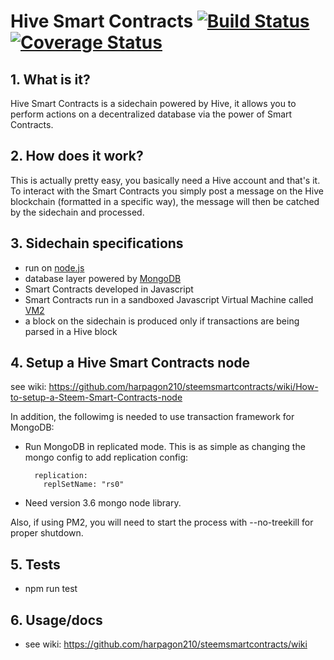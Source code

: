 # Hive Smart Contracts [![Build Status](https://travis-ci.org/harpagon210/steemsmartcontracts.svg?branch=master)](https://travis-ci.org/harpagon210/steemsmartcontracts)[![Coverage Status](https://coveralls.io/repos/github/harpagon210/steemsmartcontracts/badge.svg?branch=master)](https://coveralls.io/github/harpagon210/steemsmartcontracts?branch=master)

 ## 1.  What is it?

Hive Smart Contracts is a sidechain powered by Hive, it allows you to perform actions on a decentralized database via the power of Smart Contracts.

 ## 2.  How does it work?

This is actually pretty easy, you basically need a Hive account and that's it. To interact with the Smart Contracts you simply post a message on the Hive blockchain (formatted in a specific way), the message will then be catched by the sidechain and processed.

 ## 3.  Sidechain specifications
- run on [node.js](https://nodejs.org)
- database layer powered by [MongoDB](https://www.mongodb.com/)
- Smart Contracts developed in Javascript
- Smart Contracts run in a sandboxed Javascript Virtual Machine called [VM2](https://github.com/patriksimek/vm2)
- a block on the sidechain is produced only if transactions are being parsed in a Hive block

## 4. Setup a Hive Smart Contracts node

see wiki: https://github.com/harpagon210/steemsmartcontracts/wiki/How-to-setup-a-Steem-Smart-Contracts-node

In addition, the followimg is needed to use transaction framework for MongoDB:
- Run MongoDB in replicated mode. This is as simple as changing the mongo config to add replication config:
  ```
    replication:
      replSetName: "rs0"
  ```
- Need version 3.6 mongo node library.

Also, if using PM2, you will need to start the process with --no-treekill for proper shutdown.
## 5. Tests
* npm run test

## 6. Usage/docs

* see wiki: https://github.com/harpagon210/steemsmartcontracts/wiki
